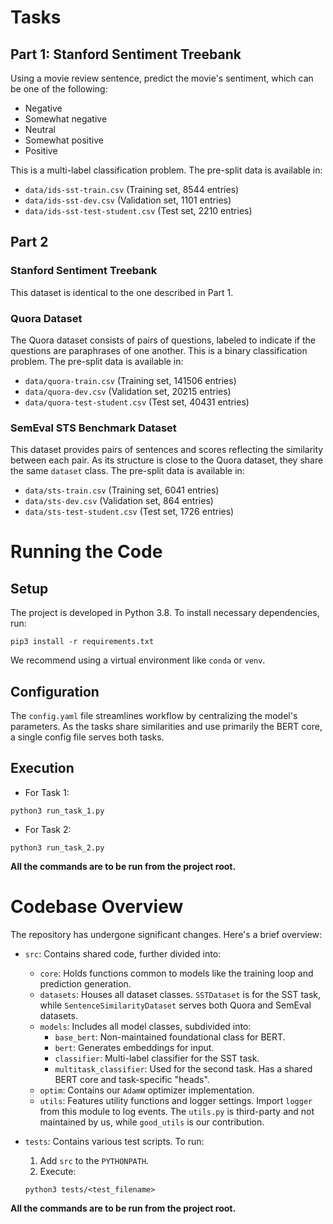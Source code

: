 # Tasks

## Part 1: Stanford Sentiment Treebank

Using a movie review sentence, predict the movie's sentiment, which can be one of the following:
- Negative
- Somewhat negative
- Neutral
- Somewhat positive
- Positive

This is a multi-label classification problem. The pre-split data is available in:
- `data/ids-sst-train.csv` (Training set, 8544 entries)
- `data/ids-sst-dev.csv` (Validation set, 1101 entries)
- `data/ids-sst-test-student.csv` (Test set, 2210 entries)

## Part 2

### Stanford Sentiment Treebank
This dataset is identical to the one described in Part 1.

### Quora Dataset
The Quora dataset consists of pairs of questions, labeled to indicate if the questions are paraphrases of one another. This is a binary classification problem. The pre-split data is available in:
- `data/quora-train.csv` (Training set, 141506 entries)
- `data/quora-dev.csv` (Validation set, 20215 entries)
- `data/quora-test-student.csv` (Test set, 40431 entries)

### SemEval STS Benchmark Dataset
This dataset provides pairs of sentences and scores reflecting the similarity between each pair. As its structure is close to the Quora dataset, they share the same `dataset` class. The pre-split data is available in:
- `data/sts-train.csv` (Training set, 6041 entries)
- `data/sts-dev.csv` (Validation set, 864 entries)
- `data/sts-test-student.csv` (Test set, 1726 entries)

# Running the Code

## Setup
The project is developed in Python 3.8. To install necessary dependencies, run:
```
pip3 install -r requirements.txt
```
We recommend using a virtual environment like `conda` or `venv`.

## Configuration
The `config.yaml` file streamlines workflow by centralizing the model's parameters. As the tasks share similarities and use primarily the BERT core, a single config file serves both tasks.

## Execution
- For Task 1:
```
python3 run_task_1.py
```

- For Task 2:
```
python3 run_task_2.py
```

**All the commands are to be run from the project root.**

# Codebase Overview

The repository has undergone significant changes. Here's a brief overview:

- `src`: Contains shared code, further divided into:
  - `core`: Holds functions common to models like the training loop and prediction generation.
  - `datasets`: Houses all dataset classes. `SSTDataset` is for the SST task, while `SentenceSimilarityDataset` serves both Quora and SemEval datasets.
  - `models`: Includes all model classes, subdivided into:
    - `base_bert`: Non-maintained foundational class for BERT.
    - `bert`: Generates embeddings for input.
    - `classifier`: Multi-label classifier for the SST task.
    - `multitask_classifier`: Used for the second task. Has a shared BERT core and task-specific "heads".
  - `optim`: Contains our `AdamW` optimizer implementation.
  - `utils`: Features utility functions and logger settings. Import `logger` from this module to log events. The `utils.py` is third-party and not maintained by us, while `good_utils` is our contribution.
  
- `tests`: Contains various test scripts. To run:
  1. Add `src` to the `PYTHONPATH`.
  2. Execute:
    ```
    python3 tests/<test_filename>
    ```
**All the commands are to be run from the project root.**